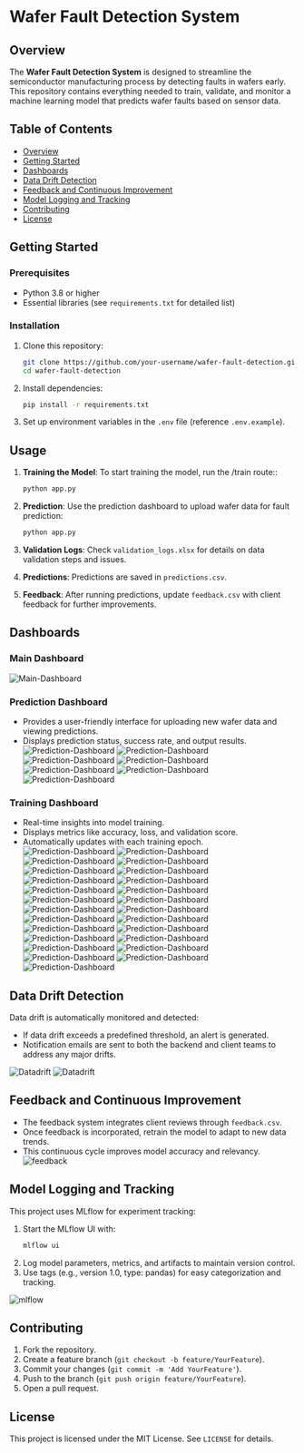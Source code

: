 
# Wafer Fault Detection System

## Overview

The **Wafer Fault Detection System** is designed to streamline the semiconductor manufacturing process by detecting faults in wafers early. This repository contains everything needed to train, validate, and monitor a machine learning model that predicts wafer faults based on sensor data.

## Table of Contents

- [Overview](#overview)
- [Getting Started](#getting-started)
- [Dashboards](#dashboards)
- [Data Drift Detection](#data-drift-detection)
- [Feedback and Continuous Improvement](#feedback-and-continuous-improvement)
- [Model Logging and Tracking](#model-logging-and-tracking)
- [Contributing](#contributing)
- [License](#license)

## Getting Started

### Prerequisites

- Python 3.8 or higher
- Essential libraries (see `requirements.txt` for detailed list)

### Installation

1. Clone this repository:
   ```bash
   git clone https://github.com/your-username/wafer-fault-detection.git
   cd wafer-fault-detection
   ```

2. Install dependencies:
   ```bash
   pip install -r requirements.txt
   ```

3. Set up environment variables in the `.env` file (reference `.env.example`).



## Usage

1. **Training the Model**: To start training the model, run the /train route::
   ```bash
   python app.py
   ```

2. **Prediction**: Use the prediction dashboard to upload wafer data for fault prediction:
   ```bash
   python app.py
   ```

3. **Validation Logs**: Check `validation_logs.xlsx` for details on data validation steps and issues.

4. **Predictions**: Predictions are saved in `predictions.csv`.

5. **Feedback**: After running predictions, update `feedback.csv` with client feedback for further improvements.

## Dashboards

### Main Dashboard
![Main-Dashboard](./project_documents/wireframe_images/main_dashboard.png)


### Prediction Dashboard

- Provides a user-friendly interface for uploading new wafer data and viewing predictions.
- Displays prediction status, success rate, and output results.
![Prediction-Dashboard](./project_documents/wireframe_images/prediction_dashboard1.png)
![Prediction-Dashboard](./project_documents/wireframe_images/prediction_dashboard2.png)
![Prediction-Dashboard](./project_documents/wireframe_images/prediction_dashboard3.png)
![Prediction-Dashboard](./project_documents/wireframe_images/prediction_dashboard4.png)
![Prediction-Dashboard](./project_documents/wireframe_images/validaiton_logs.png)
![Prediction-Dashboard](./project_documents/wireframe_images/prediction_file.png)
![Prediction-Dashboard](./project_documents/wireframe_images/prediction_dashboard4.png)

### Training Dashboard

- Real-time insights into model training.
- Displays metrics like accuracy, loss, and validation score.
- Automatically updates with each training epoch.
![Prediction-Dashboard](./project_documents/wireframe_images/training_process.png)
![Prediction-Dashboard](./project_documents/wireframe_images/training_dashboard1.png)
![Prediction-Dashboard](./project_documents/wireframe_images/training_dashboard2.png)
![Prediction-Dashboard](./project_documents/wireframe_images/training_dashboard3.png)
![Prediction-Dashboard](./project_documents/wireframe_images/training_dashboard4.png)
![Prediction-Dashboard](./project_documents/wireframe_images/training_dashboard5.png)
![Prediction-Dashboard](./project_documents/wireframe_images/training_dashboard6.png)
![Prediction-Dashboard](./project_documents/wireframe_images/training_dashboard7.png)
![Prediction-Dashboard](./project_documents/wireframe_images/training_dashboard8.png)
![Prediction-Dashboard](./project_documents/wireframe_images/training_dashboard9.png)
![Prediction-Dashboard](./project_documents/wireframe_images/training_dashboard10.png)
![Prediction-Dashboard](./project_documents/wireframe_images/training_dashboard11.png)
![Prediction-Dashboard](./project_documents/wireframe_images/training_dashboard12.png)
![Prediction-Dashboard](./project_documents/wireframe_images/training_dashboard13.png)
![Prediction-Dashboard](./project_documents/wireframe_images/training_dashboard1.png)
![Prediction-Dashboard](./project_documents/wireframe_images/training_dashboard1.png)
![Prediction-Dashboard](./project_documents/wireframe_images/training_dashboard1.png)
![Prediction-Dashboard](./project_documents/wireframe_images/training_dashboard1.png)
![Prediction-Dashboard](./project_documents/wireframe_images/training_dashboard1.png)
![Prediction-Dashboard](./project_documents/wireframe_images/training_dashboard1.png)
![Prediction-Dashboard](./project_documents/wireframe_images/training_dashboard1.png)
![Prediction-Dashboard](./project_documents/wireframe_images/training_dashboard1.png)
![Prediction-Dashboard](./project_documents/wireframe_images/training_dashboard1.png)
![Prediction-Dashboard](./project_documents/wireframe_images/training_dashboard1.png)
![Prediction-Dashboard](./project_documents/wireframe_images/training_dashboard1.png)

## Data Drift Detection

Data drift is automatically monitored and detected:
- If data drift exceeds a predefined threshold, an alert is generated.
- Notification emails are sent to both the backend and client teams to address any major drifts.

![Datadrift](./project_documents/wireframe_images/driftreport_backendteam.png)
![Datadrift](./project_documents/wireframe_images/driftreport_client.png)


## Feedback and Continuous Improvement

- The feedback system integrates client reviews through `feedback.csv`.
- Once feedback is incorporated, retrain the model to adapt to new data trends.
- This continuous cycle improves model accuracy and relevancy.
![feedback](./project_documents/wireframe_images/feedbackfile.png)

## Model Logging and Tracking

This project uses MLflow for experiment tracking:
1. Start the MLflow UI with:
   ```bash
   mlflow ui
   ```
2. Log model parameters, metrics, and artifacts to maintain version control.
3. Use tags (e.g., version 1.0, type: pandas) for easy categorization and tracking.

![mlflow](./project_documents/wireframe_images/mlflow.png)

## Contributing

1. Fork the repository.
2. Create a feature branch (`git checkout -b feature/YourFeature`).
3. Commit your changes (`git commit -m 'Add YourFeature'`).
4. Push to the branch (`git push origin feature/YourFeature`).
5. Open a pull request.

## License

This project is licensed under the MIT License. See `LICENSE` for details.
